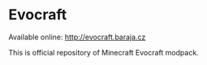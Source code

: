 Evocraft
========

Available online: http://evocraft.baraja.cz

This is official repository of Minecraft Evocraft modpack.

